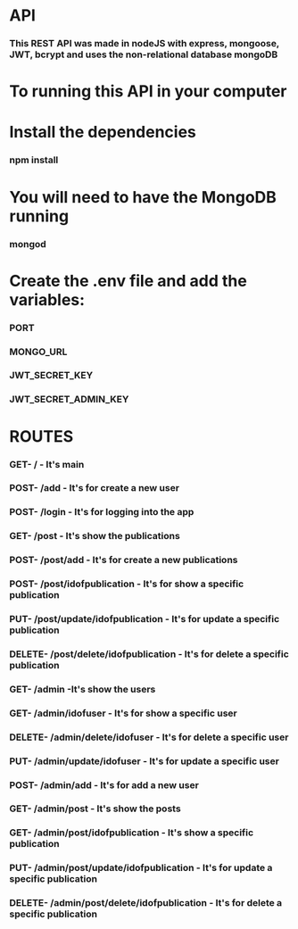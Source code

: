 # API
### This REST API was made in nodeJS with express, mongoose, JWT, bcrypt and uses the non-relational database mongoDB

# To running this API in your computer

# Install the dependencies
### npm install

# You will need to have the MongoDB running
### mongod

# Create the .env file and add the variables:
### PORT
### MONGO_URL
### JWT_SECRET_KEY
### JWT_SECRET_ADMIN_KEY

# ROUTES

### GET- / - It's main
### POST- /add - It's for create a new user
### POST- /login - It's for logging into the app
### GET- /post - It's show the publications
### POST- /post/add - It's for create a new publications
### POST- /post/idofpublication - It's for show a specific publication
### PUT- /post/update/idofpublication - It's for update a specific publication
### DELETE- /post/delete/idofpublication - It's for delete a specific publication
### GET- /admin  -It's show the users
### GET- /admin/idofuser - It's for show a specific user
### DELETE- /admin/delete/idofuser - It's for delete a specific user
### PUT- /admin/update/idofuser - It's for update a specific user
### POST- /admin/add - It's for add a new user
### GET- /admin/post - It's show the posts
### GET- /admin/post/idofpublication - It's show a specific publication
### PUT- /admin/post/update/idofpublication - It's for update a specific publication
### DELETE- /admin/post/delete/idofpublication - It's for delete a specific publication
